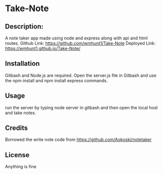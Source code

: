 # Take-Note
## Description:
A note taker app made using node and express along with api and html routes.
Github Link: https://github.com/wmhunt1/Take-Note
Deployed Link: https://wmhunt1.github.io/Take-Note/
## Installation
Gitbash and Node.js are required. Open the server.js file in Gitbash and use the npm install and npm install express commands.
## Usage
run the server by typing node server in gitbash and then open the local host and take notes.
## Credits
Borrowed the write note code from https://github.com/Aokoski/notetaker
## License
Anything is fine